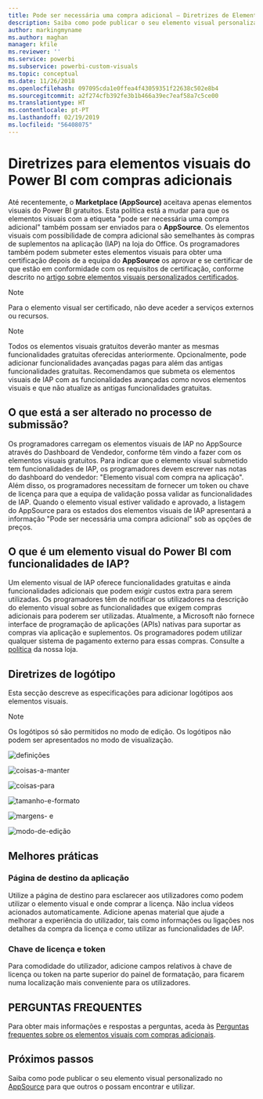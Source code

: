 ```yaml
---
title: Pode ser necessária uma compra adicional – Diretrizes de Elementos Visuais do Power BI
description: Saiba como pode publicar o seu elemento visual personalizado no AppSource para que outros o possam encontrar e utilizar através de uma compra.
author: markingmyname
ms.author: maghan
manager: kfile
ms.reviewer: ''
ms.service: powerbi
ms.subservice: powerbi-custom-visuals
ms.topic: conceptual
ms.date: 11/26/2018
ms.openlocfilehash: 097095cda1e0ffea4f43059351f22638c502e8b4
ms.sourcegitcommit: a2f274cfb392fe3b1b466a39ec7eaf58a7c5ce00
ms.translationtype: HT
ms.contentlocale: pt-PT
ms.lasthandoff: 02/19/2019
ms.locfileid: "56408075"
---
```

# <a name="guidelines-for-power-bi-visuals-with-additional-purchases"></a>Diretrizes para elementos visuais do Power BI com compras adicionais

Até recentemente, o **Marketplace (AppSource)** aceitava apenas elementos visuais do Power BI gratuitos. Esta política está a mudar para que os elementos visuais com a etiqueta "pode ser necessária uma compra adicional" também possam ser enviados para o **AppSource**. Os elementos visuais com possibilidade de compra adicional são semelhantes às compras de suplementos na aplicação (IAP) na loja do Office. Os programadores também podem submeter estes elementos visuais para obter uma certificação depois de a equipa do **AppSource** os aprovar e se certificar de que estão em conformidade com os requisitos de certificação, conforme descrito no [artigo sobre elementos visuais personalizados certificados](../power-bi-custom-visuals-certified.md).

> [!Note]
> Para o elemento visual ser certificado, não deve aceder a serviços externos ou recursos.

> [!Note]
> Todos os elementos visuais gratuitos deverão manter as mesmas funcionalidades gratuitas oferecidas anteriormente. Opcionalmente, pode adicionar funcionalidades avançadas pagas para além das antigas funcionalidades gratuitas. Recomendamos que submeta os elementos visuais de IAP com as funcionalidades avançadas como novos elementos visuais e que não atualize as antigas funcionalidades gratuitas.


## <a name="whats-changing-in-the-submission-process"></a>O que está a ser alterado no processo de submissão?

Os programadores carregam os elementos visuais de IAP no AppSource através do Dashboard de Vendedor, conforme têm vindo a fazer com os elementos visuais gratuitos. Para indicar que o elemento visual submetido tem funcionalidades de IAP, os programadores devem escrever nas notas do dashboard do vendedor: "Elemento visual com compra na aplicação". Além disso, os programadores necessitam de fornecer um token ou chave de licença para que a equipa de validação possa validar as funcionalidades de IAP. Quando o elemento visual estiver validado e aprovado, a listagem do AppSource para os estados dos elementos visuais de IAP apresentará a informação "Pode ser necessária uma compra adicional" sob as opções de preços.

## <a name="what-is-a-power-bi-visual-with-iap-features"></a>O que é um elemento visual do Power BI com funcionalidades de IAP?

Um elemento visual de IAP oferece funcionalidades gratuitas e ainda funcionalidades adicionais que podem exigir custos extra para serem utilizadas. Os programadores têm de notificar os utilizadores na descrição do elemento visual sobre as funcionalidades que exigem compras adicionais para poderem ser utilizadas. Atualmente, a Microsoft não fornece interface de programação de aplicações (APIs) nativas para suportar as compras via aplicação e suplementos. Os programadores podem utilizar qualquer sistema de pagamento externo para essas compras. Consulte a [política](https://docs.microsoft.com/office/dev/store/validation-policies#2-apps-or-add-ins-can-display-certain-ads) da nossa loja.

## <a name="logo-guidelines"></a>Diretrizes de logótipo

Esta secção descreve as especificações para adicionar logótipos aos elementos visuais.

> [!NOTE]
> Os logótipos só são permitidos no modo de edição. Os logótipos não podem ser apresentados no modo de visualização.

![definições](media/office-store-in-app-purchase-visual-guidelines/definitions.png)

![coisas-a-manter](media/office-store-in-app-purchase-visual-guidelines/things-to-keep-in-mind.png)

![coisas-para](media/office-store-in-app-purchase-visual-guidelines/things-to-avoid.png)

![tamanho-e-formato ](media/office-store-in-app-purchase-visual-guidelines/size-and-format.png)

![margens- e](media/office-store-in-app-purchase-visual-guidelines/margins-and-sizes.png)

![modo-de-edição](media/office-store-in-app-purchase-visual-guidelines/logos-in-edit-mode.png)

## <a name="best-practices"></a>Melhores práticas

### <a name="visual-landing-page"></a>Página de destino da aplicação

Utilize a página de destino para esclarecer aos utilizadores como podem utilizar o elemento visual e onde comprar a licença. Não inclua vídeos acionados automaticamente. Adicione apenas material que ajude a melhorar a experiência do utilizador, tais como informações ou ligações nos detalhes da compra da licença e como utilizar as funcionalidades de IAP.

### <a name="license-key-and-token"></a>Chave de licença e token

Para comodidade do utilizador, adicione campos relativos à chave de licença ou token na parte superior do painel de formatação, para ficarem numa localização mais conveniente para os utilizadores.

## <a name="faq"></a>PERGUNTAS FREQUENTES

Para obter mais informações e respostas a perguntas, aceda às [Perguntas frequentes sobre os elementos visuais com compras adicionais](https://docs.microsoft.com/power-bi/power-bi-custom-visuals-faq#visuals-with-additional-purchases).

## <a name="next-steps"></a>Próximos passos

Saiba como pode publicar o seu elemento visual personalizado no [AppSource](office-store.md) para que outros o possam encontrar e utilizar.
